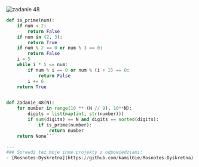 <picture>
  <source srcset="../../srt/zbior_zadan/48.png" media="(prefers-color-scheme: light)">
  <source srcset="../../srt/zbior_zadan/black_48.png" media="(prefers-color-scheme: dark)">
  <img src="../../srt/zbior_zadan/black_48.png" alt="zadanie 48">
</picture>

```python
def is_prime(num):
    if num < 2:
        return False
    if num in (2, 3):
        return True
    if num % 2 == 0 or num % 3 == 0:
        return False
    i = 5
    while i * i <= num:
        if num % i == 0 or num % (i + 2) == 0:
            return False
        i += 6
    return True


def Zadanie_48(N):
    for number in range(10 ** (N // 9), 10**N):
        digits = list(map(int, str(number)))
        if sum(digits) == N and digits == sorted(digits):
            if is_prime(number):
                return number
    return None```

---
### Sprawdź też moje inne projekty z odpowiedziami:
- [Rosnotes-Dyskretna](https://github.com/kamilGie/Rosnotes-Dyskretna)
